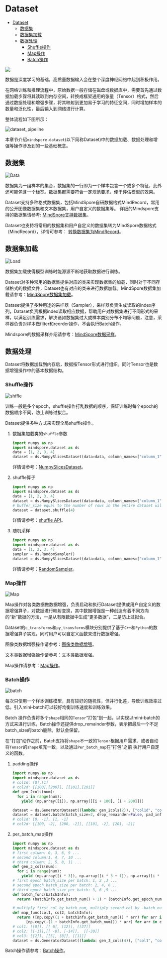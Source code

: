 # Dataset

<!-- TOC -->

- [Dataset](#dataset)
    - [数据集](#数据集)
    - [数据集加载](#数据集加载)
    - [数据处理](#数据处理)
        - [Shuffle操作](#shuffle操作)
        - [Map操作](#map操作)
        - [Batch操作](#batch操作)

<!-- /TOC -->

<a href="https://gitee.com/mindspore/docs/blob/master/docs/mindspore/programming_guide/source_zh_cn/dataset_introduction.md" target="_blank"><img src="https://gitee.com/mindspore/docs/raw/master/resource/_static/logo_source.png"></a>

数据是深度学习的基础，高质量数据输入会在整个深度神经网络中起到积极作用。

在网络训练和推理流程中，原始数据一般存储在磁盘或数据库中，需要首先通过数据加载步骤将其读取到内存空间，转换成框架通用的张量（Tensor）格式，然后通过数据处理和增强步骤，将其映射到更加易于学习的特征空间，同时增加样本的数量和泛化性，最后输入到网络进行计算。

整体流程如下图所示：

![dataset_pipeline](images/basic_dataset_pipeline.png)

本章节介绍`mindspore.dataset`(以下简称Dataset)中的数据加载、数据处理和增强等操作涉及到的一些基础概念。

## 数据集

![Data](images/basic_dataset_data.png)  

数据集为一组样本的集合，数据集的一行即为一个样本包含一个或多个特征，此外还可能包含一个标签。数据集都需要符合一定规范要求，便于评估模型的效果。

Dataset支持多种格式数据集，包括MindSpore自研数据格式MindRecord，常用的公开图像数据集和文本数据集，用户自定义的数据集等。
详细的Mindspore支持的数据集请参考: [MindSpore支持数据集](https://www.mindspore.cn/docs/programming_guide/zh-CN/master/dataset_loading.html#%E6%A6%82%E8%BF%B0)。

Dataset也支持将常用的数据集和用户自定义的数据集转为MindSpore数据格式（MindRecord），详情可参考： [转换数据集为MindRecord](https://www.mindspore.cn/docs/programming_guide/zh-CN/master/convert_dataset.html#%E8%BD%AC%E6%8D%A2%E6%95%B0%E6%8D%AE%E9%9B%86%E4%B8%BAMindRecord)。

## 数据集加载

![Load](images/basic_dataset_load.png)  

数据集加载使得模型训练时能源源不断地获取数据进行训练。

Dataset对多种常用的数据集提供对应的类来实现数据集的加载，同时对于不同存储格式的数据文件，Dataset也有对应的类来进行数据加载。MindSpore数据集加载请参考：[MindSpore数据集加载](https://www.mindspore.cn/docs/programming_guide/zh-CN/master/dataset_loading.html#%E6%95%B0%E6%8D%AE%E9%9B%86%E5%8A%A0%E8%BD%BD%E6%80%BB%E8%A7%88)。

Dataset提供了多种用途的采样器（Sampler），采样器负责生成读取的index序列，Dataset负责根据index读取相应数据，帮助用户对数据集进行不同形式的采样，以满足训练需求，解决诸如数据集过大或样本类别分布不均等问题，注意，采样器负责对样本做filter和reorder操作，不会执行Batch操作。

Mindspore的数据采样介绍请参考：[MindSpore数据采样](https://www.mindspore.cn/docs/programming_guide/zh-CN/master/sampler.html#%E6%95%B0%E6%8D%AE%E9%87%87%E6%A0%B7)。

## 数据处理

Dataset将数据加载到内存后，数据按Tensor形式进行组织。同时Tensor也是数据增强操作中的基本数据结构。

### Shuffle操作

![shffle](images/basic_dataset_shuffle.png)

训练一般是多个epoch，shuffle操作打乱数据的顺序，保证训练时每个epoch的数据顺序不同，防止训练过拟合。

Dataset提供多种方式来实现全局shuffle操作。

1. 数据集加载类的`shuffle`参数

   ```python
   import numpy as np
   import mindspore.dataset as ds
   data = [1, 2, 3, 4]
   dataset = ds.NumpySlicesDataset(data=data, column_names=["column_1"], shuffle=True)
   ```

   详情请参考：[NumpySlicesDataset](https://www.mindspore.cn/docs/api/zh-CN/master/api_python/dataset/mindspore.dataset.NumpySlicesDataset.html#mindspore-dataset-numpyslicesdataset)。

2. shuffle算子

   ```python
   import numpy as np
   import mindspore.dataset as ds
   data = [1, 2, 3, 4]
   dataset = ds.NumpySlicesDataset(data=data, column_names=["column_1"])
   # buffer_size equal to the number of rows in the entire dataset will result in a global     shuffle
   dataset = dataset.shuffle(4)
   ```

   详情请参考：[shuffle API](https://www.mindspore.cn/docs/api/zh-CN/master/api_python/dataset/mindspore.dataset.GeneratorDataset.html#mindspore.dataset.GeneratorDataset.shuffle)。

3. 随机采样

   ```python
   import numpy as np
   import mindspore.dataset as ds
   data = [1, 2, 3, 4]
   sampler = ds.RandomSampler()
   dataset = ds.NumpySlicesDataset(data=data, column_names=["column_1"],sampler=sampler)
   ```

   详情请参考：[RandomSampler](https://www.mindspore.cn/docs/api/zh-CN/master/api_python/dataset/mindspore.dataset.RandomSampler.html#mindspore-dataset-randomsampler)。

### Map操作

![Map](images/basic_dataset_map.png)  

Map操作对各类数据做数据增强，负责启动和执行Dataset提供或用户自定义的数据增强算子，对数据进行映射变换，其中数据增强是一种创造有着不同方向的“新”数据的方法，一是从有限数据中生成“更多数据”，二是防止过拟合。

Dataset的`c_transforms`和`py_transforms`模块分别提供了基于`C++`和`Python`的数据增强算子实现，同时用户可以自定义函数来进行数据增强。

图像类数据增强操作请参考：[图像类数据增强](https://www.mindspore.cn/docs/programming_guide/zh-CN/master/augmentation.html#%E5%9B%BE%E5%83%8F%E5%A4%84%E7%90%86%E4%B8%8E%E5%A2%9E%E5%BC%BA)。

文本类数据增强操作请参考：[文本类数据增强](https://www.mindspore.cn/docs/programming_guide/zh-CN/master/tokenizer.html#%E6%96%87%E6%9C%AC%E5%A4%84%E7%90%86%E4%B8%8E%E5%A2%9E%E5%BC%BA)。

Map操作请参考：[Map操作](https://www.mindspore.cn/docs/api/zh-CN/master/api_python/dataset/mindspore.dataset.CelebADataset.html#mindspore.dataset.CelebADataset.map)。

### Batch操作

![batch](images/basic_dataset_batch.png)  

每次只使用一个样本训练模型，具有较好的随机性，但并行化差，导致训练效率过低。引入mini-batch可以较好均衡训练速度和训练效果。

Batch 操作负责将多个`shape`相同的`Tensor`“打包”到一起，以实现以mini-batch的方式来进行训练，Batch操作还提供drop_remainder参数，表示把最后一个不足batch_size的batch删除，默认会保留。

在“打包”动作之前，Batch支持将`shape`不一致的`Tensor`根据用户需求、或者自动将`Tensor`的`shape`填充一致，以及通过`Per_batch_map`在“打包”之前
执行用户自定义的函数。

1. padding操作

   ```python
   import numpy as np
   import mindspore.dataset as ds
   # col1d: [0],[1]
   # col2d: [[100],[200]], [[101],[201]]
   def gen_2cols(num):
     for i in range(num):
       yield (np.array([i]), np.array([[i + 100], [i + 200]]))

   dataset = ds.GeneratorDataset((lambda: gen_2cols(2)), ["col1d", "col2d"])
   dataset = dataset.batch(batch_size=2, drop_remainder=False, pad_info={"col2d": ([2, 2], -2) , "col1d": ([2], -1)})
   # col1d: [0, -1], [1, -1]
   # col2d: [[100, -2], [200, -2]], [[101, -2], [201, -2]]
   ```

2. per_batch_map操作

   ```python
   import numpy as np
   import mindspore.dataset as ds
   # first column: 0, 3, 6, 9 ...
   # second column:1, 4, 7, 10 ...
   # third column: 2, 5, 8, 11 ...
   def gen_3_cols(num):
     for i in range(num):
       yield (np.array([i * 3]), np.array([i * 3 + 1]), np.array([i * 3 + 2]))
   # first epoch batch_size per batch: 1, 2 ,3 ...
   # second epoch batch_size per batch: 2, 4, 6 ...
   # third epoch batch_size per batch: 3, 6 ,9 ...
   def batch_func(batchInfo):
     return (batchInfo.get_batch_num() + 1) * (batchInfo.get_epoch_num() + 1)

   # multiply first col by batch_num, multiply second col by -batch_num
   def map_func(col1, col2, batchInfo):
     return ([np.copy((1 + batchInfo.get_batch_num()) * arr) for arr in col1],
         [np.copy(-(1 + batchInfo.get_batch_num()) * arr) for arr in col2])
   # col1: [[0]], [[ 6], [12]], [[27]]
   # col2: [[-1]],[[ -8], [-14]],  [[-30]]
   # col3: [[2]], [[5], [8]], [[11]]
   dataset = ds.GeneratorDataset((lambda: gen_3_cols(4)), ["col1", "col2", "col3"]).batch (batch_size=batch_func, input_columns=["col1", "col2"], per_batch_map=map_func)
   ```

Batch操作请参考：[Batch操作](https://www.mindspore.cn/docs/api/zh-CN/master/api_python/dataset/mindspore.dataset.CelebADataset.html#mindspore.dataset.CelebADataset.batch)。
